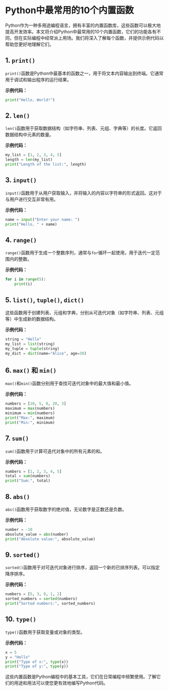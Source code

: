 # Python中最常用的10个内置函数
Python作为一种多用途编程语言，拥有丰富的内置函数库，这些函数可以极大地提高开发效率。本文将介绍Python中最常用的10个内置函数，它们的功能各有不同，但在实际编程中经常派上用场。我们将深入了解每个函数，并提供示例代码以帮助您更好地理解它们。

1\. `print()`
-------------

`print()`函数是Python中最基本的函数之一，用于将文本内容输出到终端。它通常用于调试和输出程序的运行结果。

**示例代码：** 

```python
print("Hello, World!")

```

2\. `len()`
-----------

`len()`函数用于获取数据结构（如字符串、列表、元组、字典等）的长度。它返回数据结构中元素的数量。

**示例代码：** 

```python
my_list = [1, 2, 3, 4, 5]
length = len(my_list)
print("Length of the list:", length)

```

3\. `input()`
-------------

`input()`函数用于从用户获取输入，并将输入的内容以字符串的形式返回。这对于与用户进行交互非常有用。

**示例代码：** 

```python
name = input("Enter your name: ")
print("Hello, " + name)

```

4\. `range()`
-------------

`range()`函数用于生成一个整数序列，通常与`for`循环一起使用，用于迭代一定范围内的整数。

**示例代码：** 

```python
for i in range(5):
    print(i)

```

5\. `list()`, `tuple()`, `dict()`
---------------------------------

这些函数用于创建列表、元组和字典，分别从可迭代对象（如字符串、列表、元组等）中生成新的数据结构。

**示例代码：** 

```python
string = "Hello"
my_list = list(string)
my_tuple = tuple(string)
my_dict = dict(name="Alice", age=30)

```

6\. `max()` 和 `min()`
---------------------

`max()`和`min()`函数分别用于查找可迭代对象中的最大值和最小值。

**示例代码：** 

```python
numbers = [10, 5, 8, 20, 3]
maximum = max(numbers)
minimum = min(numbers)
print("Max:", maximum)
print("Min:", minimum)

```

7\. `sum()`
-----------

`sum()`函数用于计算可迭代对象中的所有元素的和。

**示例代码：** 

```python
numbers = [1, 2, 3, 4, 5]
total = sum(numbers)
print("Sum:", total)

```

8\. `abs()`
-----------

`abs()`函数用于获取数字的绝对值，无论数字是正数还是负数。

**示例代码：** 

```python
number = -10
absolute_value = abs(number)
print("Absolute value:", absolute_value)

```

9\. `sorted()`
--------------

`sorted()`函数用于对可迭代对象进行排序，返回一个新的已排序列表。可以指定降序排序。

**示例代码：** 

```python
numbers = [5, 3, 8, 1, 2]
sorted_numbers = sorted(numbers)
print("Sorted numbers:", sorted_numbers)

```

10\. `type()`
-------------

`type()`函数用于获取变量或对象的类型。

**示例代码：** 

```python
x = 5
y = "Hello"
print("Type of x:", type(x))
print("Type of y:", type(y))

```

这些内置函数是Python编程中的基本工具，它们在日常编程中频繁使用。了解它们的用途和用法可以使您更有效地编写Python代码。